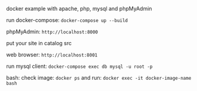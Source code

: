 docker example with apache, php, mysql and phpMyAdmin

run docker-compose:
`docker-compose up --build`

phpMyAdmin:
`http://localhost:8000`

put your site in catalog src

web browser:
`http://localhost:8001`

run mysql client:
`docker-compose exec db mysql -u root -p` 

bash:
    check image:
        `docker ps`
    and run:
        `docker exec -it docker-image-name bash`

